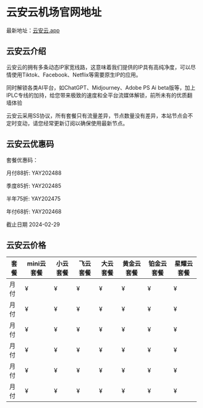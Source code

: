 # 云安云机场官网地址

最新地址：[云安云.app](https://www.xn--9kqa370h.app/#/register?code=aVZlMNOQ)

## 云安云介绍

云安云的拥有多条动态IP家宽线路，这意味着我们提供的IP具有高纯净度，可以尽情使用Tiktok、Facebook、Netflix等需要原生IP的应用。

同时解锁各类AI平台，如ChatGPT、Midjourney、Adobe PS Ai beta版等，加上IPLC专线的加持，给您带来极致的速度和全平台流媒体解锁，前所未有的优质翻墙体验

云安云采用SS协议，所有套餐只有流量差异，节点数量没有差异，本站节点会不定时变动，请您经常更新订阅以确保使用最新节点。

## 云安云优惠码

套餐优惠码：

月付88折: YAY202488

季度85折: YAY202485

半年75折: YAY202475

年付68折: YAY202468

截止日期 2024-02-29

## 云安云价格

|套餐|mini云套餐|小云套餐|飞云套餐|大云套餐|黄金云套餐|铂金云套餐|星耀云套餐|
|----|----|----|----|----|----|----|----|
|月付|¥|¥|¥|¥|¥|¥|¥|
|月付|¥|¥|¥|¥|¥|¥|¥|
|月付|¥|¥|¥|¥|¥|¥|¥|
|月付|¥|¥|¥|¥|¥|¥|¥|
|月付|¥|¥|¥|¥|¥|¥|¥|
|月付|¥|¥|¥|¥|¥|¥|¥|



